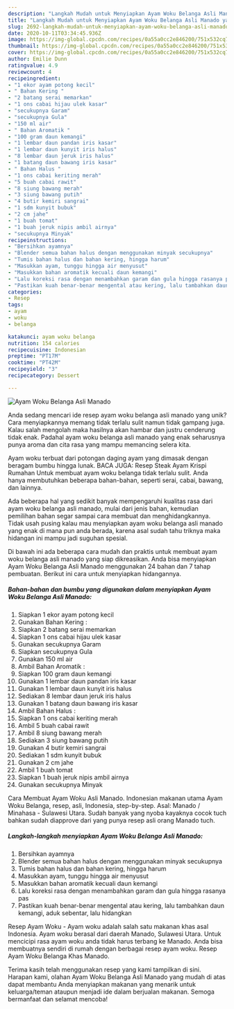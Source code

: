 ```yaml
---
description: "Langkah Mudah untuk Menyiapkan Ayam Woku Belanga Asli Manado yang Enak"
title: "Langkah Mudah untuk Menyiapkan Ayam Woku Belanga Asli Manado yang Enak"
slug: 2692-langkah-mudah-untuk-menyiapkan-ayam-woku-belanga-asli-manado-yang-enak
date: 2020-10-11T03:34:45.936Z
image: https://img-global.cpcdn.com/recipes/0a55a0cc2e846200/751x532cq70/ayam-woku-belanga-asli-manado-foto-resep-utama.jpg
thumbnail: https://img-global.cpcdn.com/recipes/0a55a0cc2e846200/751x532cq70/ayam-woku-belanga-asli-manado-foto-resep-utama.jpg
cover: https://img-global.cpcdn.com/recipes/0a55a0cc2e846200/751x532cq70/ayam-woku-belanga-asli-manado-foto-resep-utama.jpg
author: Emilie Dunn
ratingvalue: 4.9
reviewcount: 4
recipeingredient:
- "1 ekor ayam potong kecil"
- " Bahan Kering "
- "2 batang serai memarkan"
- "1 ons cabai hijau ulek kasar"
- "secukupnya Garam"
- "secukupnya Gula"
- "150 ml air"
- " Bahan Aromatik "
- "100 gram daun kemangi"
- "1 lembar daun pandan iris kasar"
- "1 lembar daun kunyit iris halus"
- "8 lembar daun jeruk iris halus"
- "1 batang daun bawang iris kasar"
- " Bahan Halus "
- "1 ons cabai keriting merah"
- "5 buah cabai rawit"
- "8 siung bawang merah"
- "3 siung bawang putih"
- "4 butir kemiri sangrai"
- "1 sdm kunyit bubuk"
- "2 cm jahe"
- "1 buah tomat"
- "1 buah jeruk nipis ambil airnya"
- "secukupnya Minyak"
recipeinstructions:
- "Bersihkan ayamnya"
- "Blender semua bahan halus dengan menggunakan minyak secukupnya"
- "Tumis bahan halus dan bahan kering, hingga harum"
- "Masukkan ayam, tunggu hingga air menyusut"
- "Masukkan bahan aromatik kecuali daun kemangi"
- "Lalu koreksi rasa dengan menambahkan garam dan gula hingga rasanya pas"
- "Pastikan kuah benar-benar mengental atau kering, lalu tambahkan daun kemangi, aduk sebentar, lalu hidangkan"
categories:
- Resep
tags:
- ayam
- woku
- belanga

katakunci: ayam woku belanga 
nutrition: 154 calories
recipecuisine: Indonesian
preptime: "PT17M"
cooktime: "PT42M"
recipeyield: "3"
recipecategory: Dessert

---
```



![Ayam Woku Belanga Asli Manado](https://img-global.cpcdn.com/recipes/0a55a0cc2e846200/751x532cq70/ayam-woku-belanga-asli-manado-foto-resep-utama.jpg)

Anda sedang mencari ide resep ayam woku belanga asli manado yang unik? Cara menyiapkannya memang tidak terlalu sulit namun tidak gampang juga. Kalau salah mengolah maka hasilnya akan hambar dan justru cenderung tidak enak. Padahal ayam woku belanga asli manado yang enak seharusnya punya aroma dan cita rasa yang mampu memancing selera kita.

Ayam woku terbuat dari potongan daging ayam yang dimasak dengan beragam bumbu hingga lunak. BACA JUGA: Resep Steak Ayam Krispi Rumahan Untuk membuat ayam woku belanga tidak terlalu sulit. Anda hanya membutuhkan beberapa bahan-bahan, seperti serai, cabai, bawang, dan lainnya.

Ada beberapa hal yang sedikit banyak mempengaruhi kualitas rasa dari ayam woku belanga asli manado, mulai dari jenis bahan, kemudian pemilihan bahan segar sampai cara membuat dan menghidangkannya. Tidak usah pusing kalau mau menyiapkan ayam woku belanga asli manado yang enak di mana pun anda berada, karena asal sudah tahu triknya maka hidangan ini mampu jadi suguhan spesial.


Di bawah ini ada beberapa cara mudah dan praktis untuk membuat ayam woku belanga asli manado yang siap dikreasikan. Anda bisa menyiapkan Ayam Woku Belanga Asli Manado menggunakan 24 bahan dan 7 tahap pembuatan. Berikut ini cara untuk menyiapkan hidangannya.

<!--inarticleads1-->

##### Bahan-bahan dan bumbu yang digunakan dalam menyiapkan Ayam Woku Belanga Asli Manado:

1. Siapkan 1 ekor ayam potong kecil
1. Gunakan  Bahan Kering :
1. Siapkan 2 batang serai memarkan
1. Siapkan 1 ons cabai hijau ulek kasar
1. Gunakan secukupnya Garam
1. Siapkan secukupnya Gula
1. Gunakan 150 ml air
1. Ambil  Bahan Aromatik :
1. Siapkan 100 gram daun kemangi
1. Gunakan 1 lembar daun pandan iris kasar
1. Gunakan 1 lembar daun kunyit iris halus
1. Sediakan 8 lembar daun jeruk iris halus
1. Gunakan 1 batang daun bawang iris kasar
1. Ambil  Bahan Halus :
1. Siapkan 1 ons cabai keriting merah
1. Ambil 5 buah cabai rawit
1. Ambil 8 siung bawang merah
1. Sediakan 3 siung bawang putih
1. Gunakan 4 butir kemiri sangrai
1. Sediakan 1 sdm kunyit bubuk
1. Gunakan 2 cm jahe
1. Ambil 1 buah tomat
1. Siapkan 1 buah jeruk nipis ambil airnya
1. Gunakan secukupnya Minyak


Cara Membuat Ayam Woku Asli Manado. Indonesian makanan utama Ayam Woku Belanga, resep, asli, Indonesia, step-by-step. Asal: Manado / Minahasa - Sulawesi Utara. Sudah banyak yang nyoba kayaknya cocok tuch bahkan sudah diapprove dari yang punya resep asli orang Manado tuch. 

<!--inarticleads2-->

##### Langkah-langkah menyiapkan Ayam Woku Belanga Asli Manado:

1. Bersihkan ayamnya
1. Blender semua bahan halus dengan menggunakan minyak secukupnya
1. Tumis bahan halus dan bahan kering, hingga harum
1. Masukkan ayam, tunggu hingga air menyusut
1. Masukkan bahan aromatik kecuali daun kemangi
1. Lalu koreksi rasa dengan menambahkan garam dan gula hingga rasanya pas
1. Pastikan kuah benar-benar mengental atau kering, lalu tambahkan daun kemangi, aduk sebentar, lalu hidangkan


Resep Ayam Woku - Ayam woku adalah salah satu makanan khas asal Indonesia. Ayam woku berasal dari daerah Manado, Sulawesi Utara. Untuk mencicipi rasa ayam woku anda tidak harus terbang ke Manado. Anda bisa membuatnya sendiri di rumah dengan berbagai resep ayam woku. Resep Ayam Woku Belanga Khas Manado. 

Terima kasih telah menggunakan resep yang kami tampilkan di sini. Harapan kami, olahan Ayam Woku Belanga Asli Manado yang mudah di atas dapat membantu Anda menyiapkan makanan yang menarik untuk keluarga/teman ataupun menjadi ide dalam berjualan makanan. Semoga bermanfaat dan selamat mencoba!
